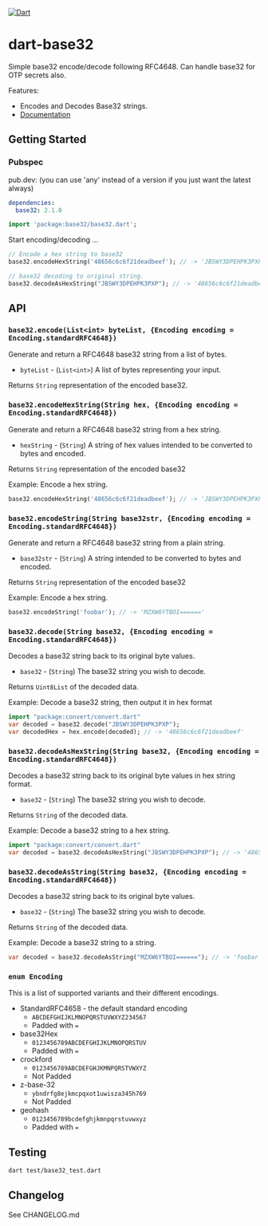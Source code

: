 [![Dart](https://github.com/Daegalus/dart-base32/workflows/Dart/badge.svg)](https://github.com/Daegalus/dart-base32/actions)

# dart-base32

Simple base32 encode/decode following RFC4648. Can handle base32 for OTP secrets also.

Features:

* Encodes and Decodes Base32 strings.
* [Documentation](https://daegalus.github.io/dart-base32/)

## Getting Started

### Pubspec

pub.dev: (you can use 'any' instead of a version if you just want the latest always)

```yaml
dependencies:
  base32: 2.1.0
```

```dart
import 'package:base32/base32.dart';
```

Start encoding/decoding ...

```dart
// Encode a hex string to base32
base32.encodeHexString('48656c6c6f21deadbeef'); // -> 'JBSWY3DPEHPK3PXP'

// base32 decoding to original string.
base32.decodeAsHexString("JBSWY3DPEHPK3PXP"); // -> '48656c6c6f21deadbeef'
```

## API

### `base32.encode(List<int> byteList, {Encoding encoding = Encoding.standardRFC4648})`

Generate and return a RFC4648 base32 string from a list of bytes.

* `byteList` - (`List<int>`) A list of bytes representing your input.

Returns `String` representation of the encoded base32.

### `base32.encodeHexString(String hex, {Encoding encoding = Encoding.standardRFC4648})`

Generate and return a RFC4648 base32 string from a hex string.

* `hexString` - (`String`) A string of hex values intended to be converted to bytes and encoded.

Returns `String` representation of the encoded base32

Example: Encode a hex string.

```dart
base32.encodeHexString('48656c6c6f21deadbeef'); // -> 'JBSWY3DPEHPK3PXP'
```

### `base32.encodeString(String base32str, {Encoding encoding = Encoding.standardRFC4648})`

Generate and return a RFC4648 base32 string from a plain string.

* `base32str` - (`String`) A string intended to be converted to bytes and encoded.

Returns `String` representation of the encoded base32

Example: Encode a hex string.

```dart
base32.encodeString('foobar'); // -> 'MZXW6YTBOI======'
```

### `base32.decode(String base32, {Encoding encoding = Encoding.standardRFC4648})`

Decodes a base32 string back to its original byte values.

* `base32` - (`String`) The base32 string you wish to decode.

Returns `Uint8List` of the decoded data.

Example: Decode a base32 string, then output it in hex format

```dart
import "package:convert/convert.dart"
var decoded = base32.decode("JBSWY3DPEHPK3PXP");
var decodedHex = hex.encode(decoded); // -> '48656c6c6f21deadbeef'
```

### `base32.decodeAsHexString(String base32, {Encoding encoding = Encoding.standardRFC4648})`

Decodes a base32 string back to its original byte values in hex string format.

* `base32` - (`String`) The base32 string you wish to decode.

Returns `String` of the decoded data.

Example: Decode a base32 string to a hex string.

```dart
import "package:convert/convert.dart"
var decoded = base32.decodeAsHexString("JBSWY3DPEHPK3PXP"); // -> '48656c6c6f21deadbeef'
```

### `base32.decodeAsString(String base32, {Encoding encoding = Encoding.standardRFC4648})`

Decodes a base32 string back to its original byte values.

* `base32` - (`String`) The base32 string you wish to decode.

Returns `String` of the decoded data.

Example: Decode a base32 string to a string.

```dart
var decoded = base32.decodeAsString("MZXW6YTBOI======"); // -> 'foobar'
```

### `enum Encoding`

This is a list of supported variants and their different encodings.

- StandardRFC4658 - the default standard encoding
  - `ABCDEFGHIJKLMNOPQRSTUVWXYZ234567`
  - Padded with `=`
- base32Hex
  - `0123456789ABCDEFGHIJKLMNOPQRSTUV`
  - Padded with `=`
- crockford
  - `0123456789ABCDEFGHJKMNPQRSTVWXYZ`
  - Not Padded
- z-base-32
  - `ybndrfg8ejkmcpqxot1uwisza345h769`
  - Not Padded
- geohash
  - `0123456789bcdefghjkmnpqrstuvwxyz`
  - Padded with `=`
  
## Testing

```bash
dart test/base32_test.dart
```

## Changelog

See CHANGELOG.md
